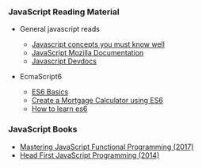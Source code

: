 ### JavaScript Reading Material

- General javascript reads
  - [Javascript concepts you must know well](http://javascriptissexy.com/16-javascript-concepts-you-must-know-well/)
  - [JavaScript Mozilla Documentation](https://developer.mozilla.org/bm/docs/Web/JavaScript)
  - [Javascript Devdocs](http://devdocs.io/javascript/)

  
- EcmaScript6
  - [ES6 Basics](http://es6-features.org/#Constants)
  - [Create a Mortgage Calculator using ES6](http://ccoenraets.github.io/es6-tutorial/)
  - [How to learn es6](https://medium.com/javascript-scene/how-to-learn-es6-47d9a1ac2620)

### JavaScript Books

- [Mastering JavaScript Functional Programming (2017)](https://drive.google.com/file/d/17cyg2gK7kjOgH1AOKi8na3JYtNcj0YpC/view)
- [Head First JavaScript Programming (2014)](https://drive.google.com/file/d/0B4hhbFaItiPxd2t2alE3RnRXYlk/view)
